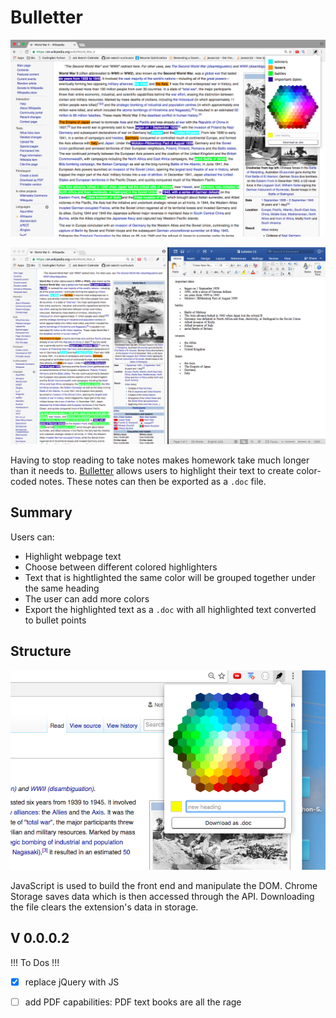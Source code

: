 # Bulletter

![wiki]


![wiki-doc]

Having to stop reading to take notes makes homework take much longer than it needs to. [Bulletter][bulletter] allows users to highlight their text to create color-coded notes. These notes can then be exported as a `.doc` file.

## Summary
Users can:
* Highlight webpage text
* Choose between different colored highlighters
* Text that is hightlighted the same color will be grouped together under the same heading
* The user can add more colors
* Export the highlighted text as a `.doc` with all highlighted text converted to bullet points

## Structure

![popup]

JavaScript is used to build the front end and manipulate the DOM. Chrome Storage saves data which is then accessed through the API. Downloading the file clears the extension's data in storage.

## V 0.0.0.2
!!! To Dos !!!
* [x] replace jQuery with JS
* [ ] add PDF capabilities: PDF text books are all the rage


[bulletter]: https://chrome.google.com/webstore/detail/bulletter/aofpcjgkejmkjjcklmooaidilaodfjlp
[wiki]: ./store-images/wiki.png
[wiki-doc]: ./store-images/wiki-doc.png
[popup]: ./store-images/popup2.png
